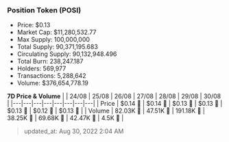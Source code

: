 
  ### Position Token (POSI)
  - Price: $0.13
  - Market Cap: $11,280,532.77
  - Max Supply: 100,000,000
  - Total Supply: 90,371,195.683
  - Circulating Supply: 90,132,948.496
  - Total Burn: 238,247.187
  - Holders: 569,977
  - Transactions: 5,288,642
  - Volume: $376,654,778.19

  **7D Price & Volume**
  | | 24&#x2F;08 | 25&#x2F;08 | 26&#x2F;08 | 27&#x2F;08 | 28&#x2F;08 | 29&#x2F;08 | 30&#x2F;08 |
  |---|---|---|---|---|---|---|---|
  | Price | $0.14 🔻 | $0.14 🔻 | $0.13 🔻 | $0.13 🔻 | $0.13 🔻 | $0.12 🔻 | $0.13 🚀 |
  | Volume | 82.03K 🚀 | 47.51K 🔻 | 191.18K 🚀 | 38.25K 🔻 | 69.68K 🚀 | 42.47K 🔻 | 4.5K 🔻 |

  > updated_at: Aug 30, 2022 2:04 AM
